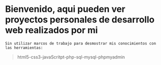 # Bienvenido, aqui pueden ver proyectos personales de desarrollo web realizados por mi 

  `Sin utilizar marcos de trabajo para desmostrar mis conocimientos con 
  las herramientas:`

> html5-css3-javaScritpt-php-sql-mysql-phpmyadmin
